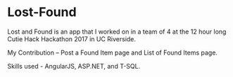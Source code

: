 # Lost-Found

Lost and Found is an app that I worked on in a team of 4 at the 12 hour long Cutie Hack Hackathon 2017 in UC Riverside. 

My Contribution – Post a Found Item page and List of Found Items page.

Skills used - AngularJS, ASP.NET, and T-SQL. 
